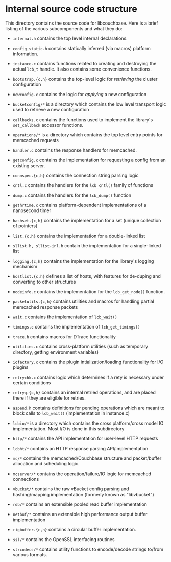 # Internal source code structure

This directory contains the source code for libcouchbase. Here is a brief
listing of the various subcomponents and what they do:

* `internal.h` contains the top level internal declarations.

* `config_static.h` contains statically inferred (via macros) platform information.

* `instance.c` contains functions related to creating and destroying the actual
  `lcb_t` handle. It also contains some convenience functions.

* `bootstrap.{c,h}` contains the top-level logic for _retrieving_ the cluster
  configuration

* `newconfig.c` contains the logic for _applying_ a new configuration

* `bucketconfig/*` is a directory which contains the low level transport logic used
  to retrieve a new configuration

* `callbacks.c` contains the functions used to implement the library's `set_callback`
  accessor functions.

* `operations/*` is a directory which contains the top level entry points for memcached
  requests

* `handler.c` contains the response handlers for memcached.

* `getconfig.c` contains the implementation for requesting a config from an existing
  server.

* `connspec.{c,h}` contains the connection string parsing logic

* `cntl.c` contains the handlers for the `lcb_cntl()` family of functions

* `dump.c` contains the handlers for the `lcb_dump()` function

* `gethrtime.c` contains platform-dependent implementations of a nanosecond timer

* `hashset.{c,h}` contains the implementation for a set (unique collection of pointers)

* `list.{c,h}` contains the implementation for a double-linked list

* `sllist.h, sllist-inl.h` contain the implementation for a single-linked list

* `logging.{c,h}` contains the implementation for the library's logging mechanism

* `hostlist.{c,h}` defines a list of hosts, with features for de-duping and converting
  to other structures

* `nodeinfo.c` contains the implementation for the `lcb_get_node()` function.

* `packetutils.{c,h}` contains utilities and macros for handling partial memcached
  response packets

* `wait.c` contains the implementation of `lcb_wait()`

* `timings.c` contains the implementation of `lcb_get_timings()`

* `trace.h` contains macros for DTrace functionality

* `utilities.c` contains cross-platform utilities (such as temporary directory,
  getting environment variables)

* `iofactory.c` contains the plugin intialization/loading functionality for I/O
  plugins

* `retrychk.c` contains logic which determines if a rety is necessary under certain
  conditions

* `retryq.{c,h}` contains an internal retried operations, and are placed there if they
  are eligible for retries.

* `aspend.h` contains definitions for pending operations which are meant to block
  calls to `lcb_wait()` (implementation in instance.c)

* `lcbio/*` is a directory which contains the cross platform/cross model IO
  implementation. Most I/O is done in this subdirectory

* `http/*` contains the API implementation for user-level HTTP requests

* `lcbht/*` contains an HTTP response parsing API/implementation

* `mc/*` contains the memcached/Couchbase structure and packet/buffer allocation
  and scheduling logic.

* `mcserver/*` contains the operation/failure/IO logic for memcached connections

* `vbucket/*` contains the raw vBucket config parsing and hashing/mapping implementation
  (formerly known as "libvbucket")

* `rdb/*` contains an extensible pooled read buffer implementation

* `netbuf/*` contains an extensible high performance output buffer implementation

* `rigbuffer.{c,h}` contains a circular buffer implementation.

* `ssl/*` contains the OpenSSL interfacing routines

* `strcodecs/*` contains utility functions to encode/decode strings to/from
  various formats.
